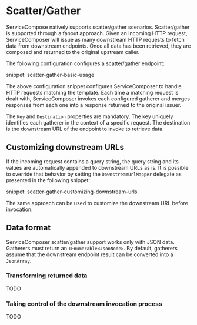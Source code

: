 # Scatter/Gather

ServiceCompose natively supports scatter/gather scenarios. Scatter/gather is supported through a fanout approach. Given an incoming HTTP request, ServiceComposer will issue as many downstream HTTP requests to fetch data from downstream endpoints. Once all data has been retrieved, they are composed and returned to the original upstream caller.

The following configuration configures a scatter/gather endpoint:

snippet: scatter-gather-basic-usage

The above configuration snippet configures ServiceComposer to handle HTTP requests matching the template. Each time a matching request is dealt with, ServiceComposer invokes each configured gatherer and merges responses from each one into a response returned to the original issuer.

The `Key` and `Destination` properties are mandatory. The key uniquely identifies each gatherer in the context of a specific request. The destination is the downstream URL of the endpoint to invoke to retrieve data.

## Customizing downstream URLs

If the incoming request contains a query string, the query string and its values are automatically appended to downstream URLs as is. It is possible to override that behavior by setting the `DownstreamUrlMapper` delegate as presented in the following snippet:

snippet: scatter-gather-customizing-downstream-urls

The same approach can be used to customize the downstream URL before invocation.

## Data format

ServiceComposer scatter/gather support works only with JSON data. Gatherers must return an `IEnumerable<JsonNode>`. By default, gatherers assume that the downstream endpoint result can be converted into a `JsonArray`.

### Transforming returned data

TODO

### Taking control of the downstream invocation process

TODO
